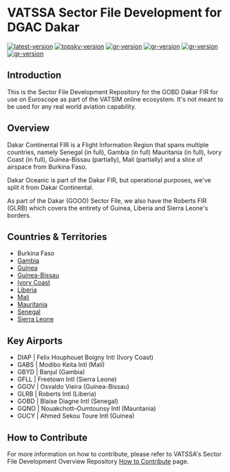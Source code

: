 # VATSSA Sector File Development for DGAC Dakar

[![latest-version](https://img.shields.io/github/v/release/VATSIM-SSA/sectorfile-gvsc?include_prereleases)](https://github.com/vatssa/sectorfile-gvsc/releases) [![topsky-version](https://img.shields.io/badge/TopSky-2.4.1-blue.svg)](https://forum.vatsim-scandinavia.org/t/topsky)
[![gr-version](https://img.shields.io/badge/Ground%20Radar-1.5-blue.svg)](https://forum.vatsim-scandinavia.org/t/ground-radar) [![gr-version](https://img.shields.io/badge/PushbackFlorian-1.1.0-blue.svg)](https://github.com/MorpheusXAUT/PushbackFlorian) [![gr-version](https://img.shields.io/badge/vCH-0.8.4-blue.svg)](https://github.com/DrFreas/VCH) [![gr-version](https://img.shields.io/badge/vFPC-2.1.1-blue.svg)](https://github.com/hpeter2/VFPC)

## Introduction

This is the Sector File Development Repository for the GOBD Dakar FIR for use on Euroscope as part of the VATSIM online ecosystem. It's not meant to be used for any real world aviation capability.

## Overview

Dakar Continental FIR is a Flight Information Region that spans multiple countries, namely Senegal (in full), Gambia (in full) Mauritania (in full), Ivory Coast (in full), Guinea-Bissau (partially), Mali (partially) and a slice of airspace from Burkina Faso.

Dakar Oceanic is part of the Dakar FIR, but operational purposes, we've split it from Dakar Continental.

As part of the Dakar (GOOO) Sector File, we also have the Roberts FIR (GLRB) which covers the entirety of Guinea, Liberia and Sierra Leone's borders.

## Countries & Territories

- Burkina Faso
- [Gambia](https://eaip.vatssa.com/gambia)
- [Guinea](https://eaip.vatssa.com/guinea)
- [Guinea-Bissau](https://eaip.vatssa.com/guinea_bissau)
- [Ivory Coast](https://eaip.vatssa.com/ivory_coast)
- [Liberia](https://eaip.vatssa.com/liberia)
- [Mali](https://eaip.vatssa.com/mali)
- [Mauritania](https://eaip.vatssa.com/mauritania)
- [Senegal](https://eaip.vatssa.com/senegal)
- [Sierra Leone](https://eaip.vatssa.com/sierra_leone)

## Key Airports

- DIAP | Felix Houphouet Boigny Intl (Ivory Coast)
- GABS | Modibo Keita Intl (Mali)
- GBYD | Banjul (Gambia)
- GFLL | Freetown Intl (Sierra Leone)
- GGOV | Osvaldo Vieira (Guinea-Bissau)
- GLRB | Roberts Intl (Liberia)
- GOBD | Blaise Diagne Intl (Senegal)
- GQNO | Nouakchott–Oumtounsy Intl (Mauritania)
- GUCY | Ahmed Sekou Toure Intl (Guinea)

## How to Contribute

For more information on how to contribute, please refer to VATSSA's Sector File Development Overview Repository [How to Contribute](https://github.com/VATSIM-SSA/sectorfile-overview/wiki/How-to-Contribute) page.
